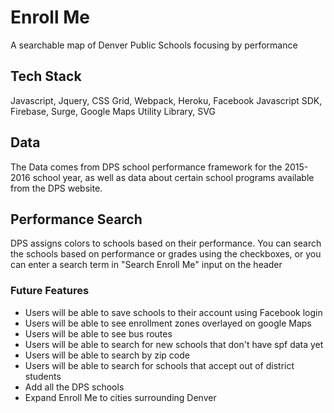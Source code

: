 # Enroll Me
A searchable map of Denver Public Schools focusing by performance

## Tech Stack
Javascript, Jquery, CSS Grid, Webpack, Heroku, Facebook Javascript SDK, Firebase, Surge, Google Maps Utility Library, SVG

## Data
The Data comes from DPS school performance framework for the 2015-2016 school year, as well as
data about certain school programs available from the DPS website.

## Performance Search
DPS assigns colors to schools based on their performance. You can search the schools based on performance or grades using the checkboxes, or you can enter a search term in "Search Enroll Me" input on the header

### Future Features
- Users will be able to save schools to their account using Facebook login
- Users will be able to see enrollment zones overlayed on google Maps
- Users will be able to see bus routes
- Users will be able to search for new schools that don't have spf data yet
- Users will be able to search by zip code
- Users will be able to search for schools that accept out of district students
- Add all the DPS schools
- Expand Enroll Me to cities surrounding Denver
